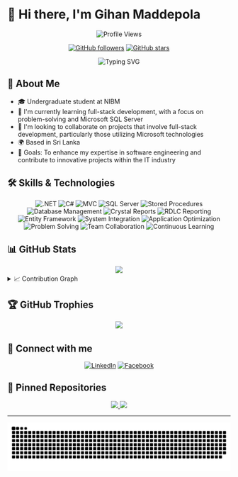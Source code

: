 # 👋 Hi there, I'm Gihan Maddepola

<div align="center">
  
  ![Profile Views](https://komarev.com/ghpvc/?username=GihanMaddepola&color=blueviolet&style=flat-square&label=Profile+Views)
  
  [![GitHub followers](https://img.shields.io/github/followers/GihanMaddepola?style=social)](https://github.com/GihanMaddepola?tab=followers)
  [![GitHub stars](https://img.shields.io/github/stars/GihanMaddepola?style=social)](https://github.com/GihanMaddepola?tab=stars)
  
</div>

<div align="center">
  <img src="https://readme-typing-svg.herokuapp.com?font=Fira+Code&size=24&duration=3000&pause=1000&color=6F36D1&center=true&vCenter=true&width=435&lines=Software+Developer;Undergraduate+Student+at+NIBM;Open+Source+Enthusiast" alt="Typing SVG" />
</div>



## 💫 About Me

- 🎓 Undergraduate student at NIBM
- 🌱 I'm currently learning full-stack development, with a focus on problem-solving and Microsoft SQL Server
- 👯 I'm looking to collaborate on projects that involve full-stack development, particularly those utilizing Microsoft technologies
- 🌍 Based in Sri Lanka
- 🎯 Goals: To enhance my expertise in software engineering and contribute to innovative projects within the IT industry

## 🛠️ Skills & Technologies

<div align="center">

  ![.NET](https://img.shields.io/badge/.NET-512BD4?style=for-the-badge&logo=.net&logoColor=white)
  ![C#](https://img.shields.io/badge/C%23-239120?style=for-the-badge&logo=c-sharp&logoColor=white)
  ![MVC](https://img.shields.io/badge/MVC-007ACC?style=for-the-badge&logo=visualstudio&logoColor=white)
  ![SQL Server](https://img.shields.io/badge/SQL%20Server-CC2927?style=for-the-badge&logo=microsoftsqlserver&logoColor=white)
  ![Stored Procedures](https://img.shields.io/badge/Stored%20Procedures-00758F?style=for-the-badge)
  ![Database Management](https://img.shields.io/badge/Database%20Management-336791?style=for-the-badge&logo=postgresql&logoColor=white)
  ![Crystal Reports](https://img.shields.io/badge/Crystal%20Reports-FF0000?style=for-the-badge)
  ![RDLC Reporting](https://img.shields.io/badge/RDLC%20Reporting-008080?style=for-the-badge)
  ![Entity Framework](https://img.shields.io/badge/Entity%20Framework-68217A?style=for-the-badge)
  ![System Integration](https://img.shields.io/badge/System%20Integration-FF8C00?style=for-the-badge)
  ![Application Optimization](https://img.shields.io/badge/Application%20Optimization-0066CC?style=for-the-badge)
  ![Problem Solving](https://img.shields.io/badge/Problem%20Solving-2ECC71?style=for-the-badge)
  ![Team Collaboration](https://img.shields.io/badge/Team%20Collaboration-1F618D?style=for-the-badge)
  ![Continuous Learning](https://img.shields.io/badge/Continuous%20Learning-F39C12?style=for-the-badge)

</div>

## 📊 GitHub Stats

<div align="center">
  <img src="https://github-readme-streak-stats.herokuapp.com/?user=GihanMaddepola&theme=tokyonight&hide_border=true" />
</div>

<details>
  <summary>📈 Contribution Graph</summary>
  <img src="https://activity-graph.herokuapp.com/graph?username=GihanMaddepola&theme=react-dark&hide_border=true" />
</details>

## 🏆 GitHub Trophies

<div align="center">
  <img src="https://github-profile-trophy.vercel.app/?username=GihanMaddepola&theme=discord&no-frame=true&no-bg=false&margin-w=4" />
</div>

## 🔗 Connect with me

<div align="center">
  
  [![LinkedIn](https://img.shields.io/badge/LinkedIn-0077B5?style=for-the-badge&logo=linkedin&logoColor=white)](https://linkedin.com/in/gihan-maddepola-0270721a0)
  [![Facebook](https://img.shields.io/badge/Facebook-1877F2?style=for-the-badge&logo=facebook&logoColor=white)](https://www.facebook.com/asitha.saranga.9)
  
</div>

## 📌 Pinned Repositories

<div align="center">
  <a href="https://github.com/GihanMaddepola/project1">
    <img src="https://github-readme-stats.vercel.app/api/pin/?username=GihanMaddepola&repo=project1&theme=tokyonight" />
  </a>
  <a href="https://github.com/GihanMaddepola/project2">
    <img src="https://github-readme-stats.vercel.app/api/pin/?username=GihanMaddepola&repo=project2&theme=tokyonight" />
  </a>
</div>

---

<div align="center">
  <img src="https://raw.githubusercontent.com/platane/snk/output/github-contribution-grid-snake-dark.svg" alt="Snake animation" />
</div>
